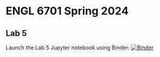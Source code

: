 # ENGL 6701 Spring 2024
## Lab 5

Launch the Lab 5 Jupyter notebook using Binder: [![Binder](https://mybinder.org/badge_logo.svg)](https://mybinder.org/v2/gh/lcthomas/engl6701s24-lab5/HEAD?urlpath=lab%2Ftree%2Flab5.ipynb)
